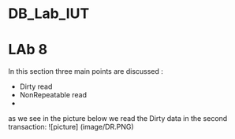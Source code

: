 # DB_Lab_IUT
# **LAb 8**
In this section three main points are discussed :
- Dirty read
- NonRepeatable read
- 
as we see in the picture below we read the Dirty data in the second transaction:
![picture] (image/DR.PNG)
